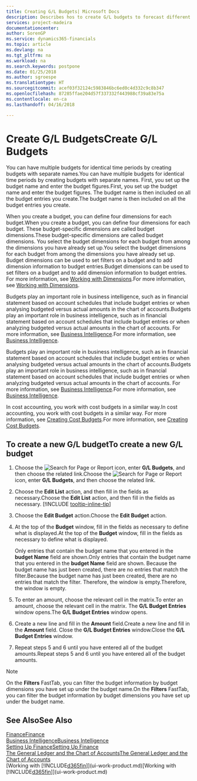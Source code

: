 ```yaml
---
title: Creating G/L Budgets| Microsoft Docs
description: Describes hos to create G/L budgets to forecast different financial activities and assign dimensions for business intelligence purposes.
services: project-madeira
documentationcenter: 
author: SorenGP
ms.service: dynamics365-financials
ms.topic: article
ms.devlang: na
ms.tgt_pltfrm: na
ms.workload: na
ms.search.keywords: postpone
ms.date: 01/25/2018
ms.author: sgroespe
ms.translationtype: HT
ms.sourcegitcommit: acef03f32124c5983846bc6ed0c4d332c9c8b347
ms.openlocfilehash: 87285ffae204d57f337332f443988cf39a83e75a
ms.contentlocale: en-ca
ms.lasthandoff: 04/16/2018

---
```

# <a name="create-gl-budgets"></a><span data-ttu-id="c2973-103">Create G/L Budgets</span><span class="sxs-lookup"><span data-stu-id="c2973-103">Create G/L Budgets</span></span>
<span data-ttu-id="c2973-104">You can have multiple budgets for identical time periods by creating budgets with separate names.</span><span class="sxs-lookup"><span data-stu-id="c2973-104">You can have multiple budgets for identical time periods by creating budgets with separate names.</span></span> <span data-ttu-id="c2973-105">First, you set up the budget name and enter the budget figures.</span><span class="sxs-lookup"><span data-stu-id="c2973-105">First, you set up the budget name and enter the budget figures.</span></span> <span data-ttu-id="c2973-106">The budget name is then included on all the budget entries you create.</span><span class="sxs-lookup"><span data-stu-id="c2973-106">The budget name is then included on all the budget entries you create.</span></span>  

 <span data-ttu-id="c2973-107">When you create a budget, you can define four dimensions for each budget.</span><span class="sxs-lookup"><span data-stu-id="c2973-107">When you create a budget, you can define four dimensions for each budget.</span></span> <span data-ttu-id="c2973-108">These budget-specific dimensions are called budget dimensions.</span><span class="sxs-lookup"><span data-stu-id="c2973-108">These budget-specific dimensions are called budget dimensions.</span></span> <span data-ttu-id="c2973-109">You select the budget dimensions for each budget from among the dimensions you have already set up.</span><span class="sxs-lookup"><span data-stu-id="c2973-109">You select the budget dimensions for each budget from among the dimensions you have already set up.</span></span> <span data-ttu-id="c2973-110">Budget dimensions can be used to set filters on a budget and to add dimension information to budget entries.</span><span class="sxs-lookup"><span data-stu-id="c2973-110">Budget dimensions can be used to set filters on a budget and to add dimension information to budget entries.</span></span> <span data-ttu-id="c2973-111">For more information, see [Working with Dimensions](finance-dimensions.md).</span><span class="sxs-lookup"><span data-stu-id="c2973-111">For more information, see [Working with Dimensions](finance-dimensions.md).</span></span>

 <span data-ttu-id="c2973-112">Budgets play an important role in business intelligence, such as in financial statement based on account schedules that include budget entries or when analysing budgeted versus actual amounts in the chart of accounts.</span><span class="sxs-lookup"><span data-stu-id="c2973-112">Budgets play an important role in business intelligence, such as in financial statement based on account schedules that include budget entries or when analyzing budgeted versus actual amounts in the chart of accounts.</span></span> <span data-ttu-id="c2973-113">For more information, see [Business Intelligence](bi.md).</span><span class="sxs-lookup"><span data-stu-id="c2973-113">For more information, see [Business Intelligence](bi.md).</span></span>

 <span data-ttu-id="c2973-114">Budgets play an important role in business intelligence, such as in financial statement based on account schedules that include budget entries or when analysing budgeted versus actual amounts in the chart of accounts.</span><span class="sxs-lookup"><span data-stu-id="c2973-114">Budgets play an important role in business intelligence, such as in financial statement based on account schedules that include budget entries or when analyzing budgeted versus actual amounts in the chart of accounts.</span></span> <span data-ttu-id="c2973-115">For more information, see [Business Intelligence](bi.md).</span><span class="sxs-lookup"><span data-stu-id="c2973-115">For more information, see [Business Intelligence](bi.md).</span></span>

<span data-ttu-id="c2973-116">In cost accounting, you work with cost budgets in a similar way.</span><span class="sxs-lookup"><span data-stu-id="c2973-116">In cost accounting, you work with cost budgets in a similar way.</span></span> <span data-ttu-id="c2973-117">For more information, see [Creating Cost Budgets](finance-create-cost-budgets.md).</span><span class="sxs-lookup"><span data-stu-id="c2973-117">For more information, see [Creating Cost Budgets](finance-create-cost-budgets.md).</span></span>    

## <a name="to-create-a-new-gl-budget"></a><span data-ttu-id="c2973-118">To create a new G/L budget</span><span class="sxs-lookup"><span data-stu-id="c2973-118">To create a new G/L budget</span></span>  
1. <span data-ttu-id="c2973-119">Choose the ![Search for Page or Report](media/ui-search/search_small.png "Search for Page or Report icon") icon, enter **G/L Budgets**, and then choose the related link.</span><span class="sxs-lookup"><span data-stu-id="c2973-119">Choose the ![Search for Page or Report](media/ui-search/search_small.png "Search for Page or Report icon") icon, enter **G/L Budgets**, and then choose the related link.</span></span>  
2. <span data-ttu-id="c2973-120">Choose the **Edit List** action, and then fill in the fields as necessary.</span><span class="sxs-lookup"><span data-stu-id="c2973-120">Choose the **Edit List** action, and then fill in the fields as necessary.</span></span> [!INCLUDE [tooltip-inline-tip](includes/tooltip-inline-tip_md.md)]  
3. <span data-ttu-id="c2973-121">Choose the **Edit Budget** action.</span><span class="sxs-lookup"><span data-stu-id="c2973-121">Choose the **Edit Budget** action.</span></span>
4. <span data-ttu-id="c2973-122">At the top of the **Budget** window, fill in the fields as necessary to define what is displayed.</span><span class="sxs-lookup"><span data-stu-id="c2973-122">At the top of the **Budget** window, fill in the fields as necessary to define what is displayed.</span></span>  

    <span data-ttu-id="c2973-123">Only entries that contain the budget name that you entered in the **budget Name** field are shown.</span><span class="sxs-lookup"><span data-stu-id="c2973-123">Only entries that contain the budget name that you entered in the **budget Name** field are shown.</span></span> <span data-ttu-id="c2973-124">Because the budget name has just been created, there are no entries that match the filter.</span><span class="sxs-lookup"><span data-stu-id="c2973-124">Because the budget name has just been created, there are no entries that match the filter.</span></span> <span data-ttu-id="c2973-125">Therefore, the window is empty.</span><span class="sxs-lookup"><span data-stu-id="c2973-125">Therefore, the window is empty.</span></span>  
5. <span data-ttu-id="c2973-126">To enter an amount, choose the relevant cell in the matrix.</span><span class="sxs-lookup"><span data-stu-id="c2973-126">To enter an amount, choose the relevant cell in the matrix.</span></span> <span data-ttu-id="c2973-127">The **G/L Budget Entries** window opens.</span><span class="sxs-lookup"><span data-stu-id="c2973-127">The **G/L Budget Entries** window opens.</span></span>  
6. <span data-ttu-id="c2973-128">Create a new line and fill in the **Amount** field.</span><span class="sxs-lookup"><span data-stu-id="c2973-128">Create a new line and fill in the **Amount** field.</span></span> <span data-ttu-id="c2973-129">Close the **G/L Budget Entries** window.</span><span class="sxs-lookup"><span data-stu-id="c2973-129">Close the **G/L Budget Entries** window.</span></span>  
7. <span data-ttu-id="c2973-130">Repeat steps 5 and 6 until you have entered all of the budget amounts.</span><span class="sxs-lookup"><span data-stu-id="c2973-130">Repeat steps 5 and 6 until you have entered all of the budget amounts.</span></span>  

> [!NOTE]  
>  <span data-ttu-id="c2973-131">On the **Filters** FastTab, you can filter the budget information by budget dimensions you have set up under the budget name.</span><span class="sxs-lookup"><span data-stu-id="c2973-131">On the **Filters** FastTab, you can filter the budget information by budget dimensions you have set up under the budget name.</span></span>   

## <a name="see-also"></a><span data-ttu-id="c2973-132">See Also</span><span class="sxs-lookup"><span data-stu-id="c2973-132">See Also</span></span>
[<span data-ttu-id="c2973-133">Finance</span><span class="sxs-lookup"><span data-stu-id="c2973-133">Finance</span></span>](finance.md)  
[<span data-ttu-id="c2973-134">Business Intelligence</span><span class="sxs-lookup"><span data-stu-id="c2973-134">Business Intelligence</span></span>](bi.md)  
[<span data-ttu-id="c2973-135">Setting Up Finance</span><span class="sxs-lookup"><span data-stu-id="c2973-135">Setting Up Finance</span></span>](finance-setup-finance.md)  
[<span data-ttu-id="c2973-136">The General Ledger and the Chart of Accounts</span><span class="sxs-lookup"><span data-stu-id="c2973-136">The General Ledger and the Chart of Accounts</span></span>](finance-general-ledger.md)  
<span data-ttu-id="c2973-137">[Working with [!INCLUDE[d365fin](includes/d365fin_md.md)]](ui-work-product.md)</span><span class="sxs-lookup"><span data-stu-id="c2973-137">[Working with [!INCLUDE[d365fin](includes/d365fin_md.md)]](ui-work-product.md)</span></span>  


